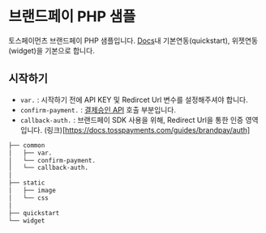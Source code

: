 # 브랜드페이 PHP 샘플

토스페이먼츠 브랜드페이 PHP 샘플입니다. [Docs](https://docs.tosspayments.com/guides/brandpay/overview)내 기본연동(quickstart), 위젯연동(widget)을 기본으로 합니다.


## 시작하기 

- `var.` : 시작하기 전에 API KEY 및 Redircet Url 변수를 설정해주셔야 합니다. 
- `confirm-payment.` : [결제승인 API](https://docs.tosspayments.com/reference/brandpay#%EA%B2%B0%EC%A0%9C-%EC%8A%B9%EC%9D%B8) 호출 부분입니다. 
- `callback-auth.` : 브랜드페이 SDK 사용을 위해, Redirect Url을 통한 인증 영역입니다. (링크)[https://docs.tosspayments.com/guides/brandpay/auth]

```sh
├── common
│   ├── var. 
│   └── confirm-payment.
│   └── callback-auth.   
│
├── static
│   ├── image
│   └── css
│
├── quickstart 
└── widget 
```